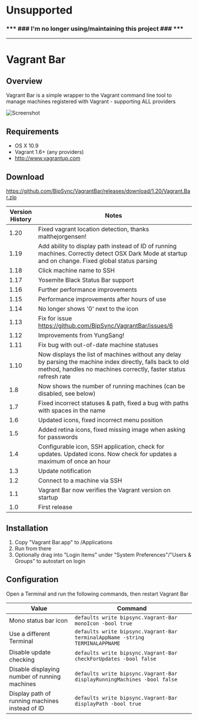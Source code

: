# Unsupported

### *** ### I'm no longer using/maintaining this project ### ***

---

# Vagrant Bar

## Overview

Vagrant Bar is a simple wrapper to the Vagrant command line tool to manage machines registered with Vagrant - supporting ALL providers

![Screenshot](https://raw.githubusercontent.com/BipSync/VagrantBar/master/Screenshot.png)

## Requirements

* OS X 10.9
* Vagrant 1.6+ (any providers)
 * http://www.vagrantup.com

## Download

https://github.com/BipSync/VagrantBar/releases/download/1.20/Vagrant.Bar.zip


Version History|Notes
----|----
1.20 | Fixed vagrant location detection, thanks malthejorgensen!
1.19 | Add ability to display path instead of ID of running machines. Correctly detect OSX Dark Mode at startup and on change. Fixed global status parsing
1.18 | Click machine name to SSH
1.17 | Yosemite Black Status Bar support
1.16 | Further performance improvements
1.15 | Performance improvements after hours of use
1.14 | No longer shows '0' next to the icon
1.13 | Fix for issue https://github.com/BipSync/VagrantBar/issues/6
1.12 | Improvements from YungSang!
1.11 | Fix bug with out-of-date machine statuses
1.10 | Now displays the list of machines without any delay by parsing the machine index directly, falls back to old method, handles no machines correctly, faster status refresh rate
1.8 | Now shows the number of running machines (can be disabled, see below)
1.7 | Fixed incorrect statuses & path, fixed a bug with paths with spaces in the name
1.6 | Updated icons, fixed incorrect menu position
1.5 | Added retina icons, fixed missing image when asking for passwords
1.4 | Configurable icon, SSH application, check for updates. Updated icons. Now check for updates a maximum of once an hour
1.3 | Update notification
1.2 | Connect to a machine via SSH
1.1 | Vagrant Bar now verifies the Vagrant version on startup
1.0 | First release

## Installation
1. Copy "Vagrant Bar.app" to /Applications
2. Run from there
3. Optionally drag into "Login Items" under "System Preferences"/"Users & Groups" to autostart on login

## Configuration

Open a Terminal and run the following commands, then restart Vagrant Bar

Value|Command
---|---
Mono status bar icon|`defaults write bipsync.Vagrant-Bar monoIcon -bool true`
Use a different Terminal|`defaults write bipsync.Vagrant-Bar terminalAppName -string TERMINALAPPNAME`
Disable update checking|`defaults write bipsync.Vagrant-Bar checkForUpdates -bool false`
Disable displaying number of running machines|`defaults write bipsync.Vagrant-Bar displayRunningMachines -bool false`
Display path of running machines instead of ID|`defaults write bipsync.Vagrant-Bar displayPath -bool true`
